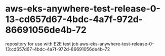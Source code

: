 # aws-eks-anywhere-test-release-0-13-cd657d67-4bdc-4a7f-972d-86691056de4b-72
repository for use with E2E test job aws-eks-anywhere-test-release-0-13:cd657d67-4bdc-4a7f-972d-86691056de4b-72
